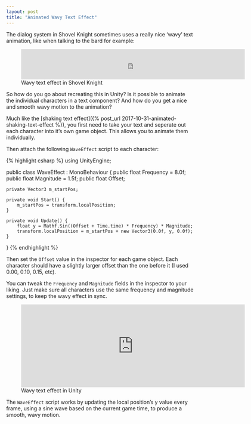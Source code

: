 ```yaml
---
layout: post
title: "Animated Wavy Text Effect"
---
```

The dialog system in Shovel Knight sometimes uses a really nice ‘wavy’ text animation, like when talking to the bard for example:

<figure>
  <iframe src='https://gfycat.com/ifr/ImmenseMajorAcouchi' frameborder='0' scrolling='no' width='600' height='81'></iframe>
  <figcaption>Wavy text effect in Shovel Knight</figcaption>
</figure>

So how do you go about recreating this in Unity? Is it possible to animate the individual characters in a text component? And how do you get a nice and smooth wavy motion to the animation?

Much like the [shaking text effect]({% post_url 2017-10-31-animated-shaking-text-effect %}), you first need to take your text and seperate out each character into it’s own game object. This allows you to animate them individually.

Then attach the following `WaveEffect` script to each character:

{% highlight csharp %}
using UnityEngine;

public class WaveEffect : MonoBehaviour {
    public float Frequency = 8.0f;
    public float Magnitude = 1.5f;
    public float Offset;

    private Vector3 m_startPos;

    private void Start() {
        m_startPos = transform.localPosition;
    }
    
    private void Update() {
        float y = Mathf.Sin((Offset + Time.time) * Frequency) * Magnitude;
        transform.localPosition = m_startPos + new Vector3(0.0f, y, 0.0f);
    }
}
{% endhighlight %}

Then set the `Offset` value in the inspector for each game object. Each character should have a slightly larger offset than the one before it (I used 0.00, 0.10, 0.15, etc).

You can tweak the `Frequency` and `Magnitude` fields in the inspector to your liking. Just make sure all characters use the same frequency and magnitude settings, to keep the wavy effect in sync.

<figure>
  <iframe src='https://gfycat.com/ifr/UnkemptGlisteningHapuku' frameborder='0' scrolling='no' width='600' height='222'></iframe>
  <figcaption>Wavy text effect in Unity</figcaption>
</figure>

The `WaveEffect` script works by updating the local position’s y value every frame, using a sine wave based on the current game time, to produce a smooth, wavy motion.
